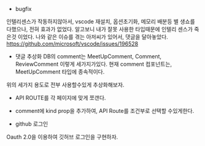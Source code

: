 - bugfix

인텔리센스가 작동하지않아서, vscode 재설치, 옵션초기화, 메모리 배분등 별 생쇼를 다했으나,
전혀 효과가 없었다.
알고보니 내가 잘못 사용한 타입때문에 인텔리 센스가 죽은것 이었다.
나와 같은 이슈를 겪는 아저씨가 있어서, 댓글을 달아놓았다.
https://github.com/microsoft/vscode/issues/196528

- 댓글 추상화
  DB의 comment는 MeetUpComment, Comment, ReviewComment 이렇게 세가지가있다.
  현재 comment 컴포넌트는, MeetUpComment 타입에 종속적이다.

위의 세가지 용도로 전부 사용할수있게 추상화해보자.

- API ROUTE를 각 페이지에 맞게 쪼갠다.
- comment에 kind prop을 추가하여, API Route를 조건부로 선택할 수있게한다.

- github 로그인

Oauth 2.0을 이용하여 깃허브 로그인을 구현하자.

